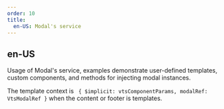 ```yaml
---
order: 10
title:
  en-US: Modal's service
---
```

## en-US

Usage of Modal's service, examples demonstrate user-defined templates, custom components, and methods for injecting modal instances.

The template context is ` { $implicit: vtsComponentParams, modalRef: VtsModalRef }` when the content or footer is templates.
